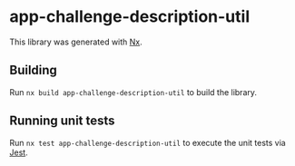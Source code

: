 # app-challenge-description-util

This library was generated with [Nx](https://nx.dev).

## Building

Run `nx build app-challenge-description-util` to build the library.

## Running unit tests

Run `nx test app-challenge-description-util` to execute the unit tests via [Jest](https://jestjs.io).
